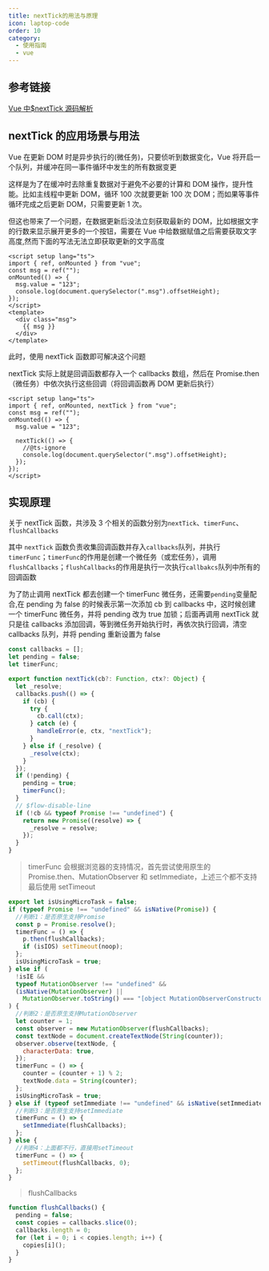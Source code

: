 ```yaml
---
title: nextTick的用法与原理
icon: laptop-code
order: 10
category:
  - 使用指南
  - vue
---
```


## 参考链接

[Vue 中$nextTick 源码解析](https://juejin.cn/post/6844904147804749832)

## nextTick 的应用场景与用法

Vue 在更新 DOM 时是异步执行的(微任务)，只要侦听到数据变化，Vue 将开启一个队列，并缓冲在同一事件循环中发生的所有数据变更

这样是为了在缓冲时去除重复数据对于避免不必要的计算和 DOM 操作，提升性能。比如主线程中更新 DOM，循环 100 次就要更新 100 次 DOM；而如果等事件循环完成之后更新 DOM，只需要更新 1 次。

但这也带来了一个问题，在数据更新后没法立刻获取最新的 DOM，比如根据文字的行数来显示展开更多的一个按钮，需要在 Vue 中给数据赋值之后需要获取文字高度,然而下面的写法无法立即获取更新的文字高度

```vue
<script setup lang="ts">
import { ref, onMounted } from "vue";
const msg = ref("");
onMounted(() => {
  msg.value = "123";
  console.log(document.querySelector(".msg").offsetHeight);
});
</script>
<template>
  <div class="msg">
    {{ msg }}
  </div>
</template>
```

此时，使用 nextTick 函数即可解决这个问题

nextTick 实际上就是回调函数都存入一个 callbacks 数组，然后在 Promise.then（微任务）中依次执行这些回调（将回调函数再 DOM 更新后执行）

```vue
<script setup lang="ts">
import { ref, onMounted, nextTick } from "vue";
const msg = ref("");
onMounted(() => {
  msg.value = "123";

  nextTick(() => {
    //@ts-ignore
    console.log(document.querySelector(".msg").offsetHeight);
  });
});
</script>
```

## 实现原理

关于 nextTick 函数，共涉及 3 个相关的函数分别为`nextTick`、`timerFunc`、`flushCallbacks`

其中 `nextTick` 函数负责收集回调函数并存入`callbacks`队列，并执行 `timerFunc`；`timerFunc`的作用是创建一个微任务（或宏任务），调用`flushCallbacks`；`flushCallbacks`的作用是执行一次执行`callbakcs`队列中所有的回调函数

为了防止调用 nextTick 都去创建一个 timerFunc 微任务，还需要`pending`变量配合,在 pending 为 false 的时候表示第一次添加 cb 到 callbacks 中，这时候创建一个 timerFunc 微任务，并将 pending 改为 true 加锁；后面再调用 nextTick 就只是往 callbacks 添加回调，等到微任务开始执行时，再依次执行回调，清空 callbacks 队列，并将 pending 重新设置为 false

```js
const callbacks = [];
let pending = false;
let timerFunc;

export function nextTick(cb?: Function, ctx?: Object) {
  let _resolve;
  callbacks.push(() => {
    if (cb) {
      try {
        cb.call(ctx);
      } catch (e) {
        handleError(e, ctx, "nextTick");
      }
    } else if (_resolve) {
      _resolve(ctx);
    }
  });
  if (!pending) {
    pending = true;
    timerFunc();
  }
  // $flow-disable-line
  if (!cb && typeof Promise !== "undefined") {
    return new Promise((resolve) => {
      _resolve = resolve;
    });
  }
}
```

> timerFunc 会根据浏览器的支持情况，首先尝试使用原生的 Promise.then、MutationObserver 和 setImmediate，上述三个都不支持最后使用 setTimeout

```js
export let isUsingMicroTask = false;
if (typeof Promise !== "undefined" && isNative(Promise)) {
  //判断1：是否原生支持Promise
  const p = Promise.resolve();
  timerFunc = () => {
    p.then(flushCallbacks);
    if (isIOS) setTimeout(noop);
  };
  isUsingMicroTask = true;
} else if (
  !isIE &&
  typeof MutationObserver !== "undefined" &&
  (isNative(MutationObserver) ||
    MutationObserver.toString() === "[object MutationObserverConstructor]")
) {
  //判断2：是否原生支持MutationObserver
  let counter = 1;
  const observer = new MutationObserver(flushCallbacks);
  const textNode = document.createTextNode(String(counter));
  observer.observe(textNode, {
    characterData: true,
  });
  timerFunc = () => {
    counter = (counter + 1) % 2;
    textNode.data = String(counter);
  };
  isUsingMicroTask = true;
} else if (typeof setImmediate !== "undefined" && isNative(setImmediate)) {
  //判断3：是否原生支持setImmediate
  timerFunc = () => {
    setImmediate(flushCallbacks);
  };
} else {
  //判断4：上面都不行，直接用setTimeout
  timerFunc = () => {
    setTimeout(flushCallbacks, 0);
  };
}
```

> flushCallbacks

```js
function flushCallbacks() {
  pending = false;
  const copies = callbacks.slice(0);
  callbacks.length = 0;
  for (let i = 0; i < copies.length; i++) {
    copies[i]();
  }
}
```
